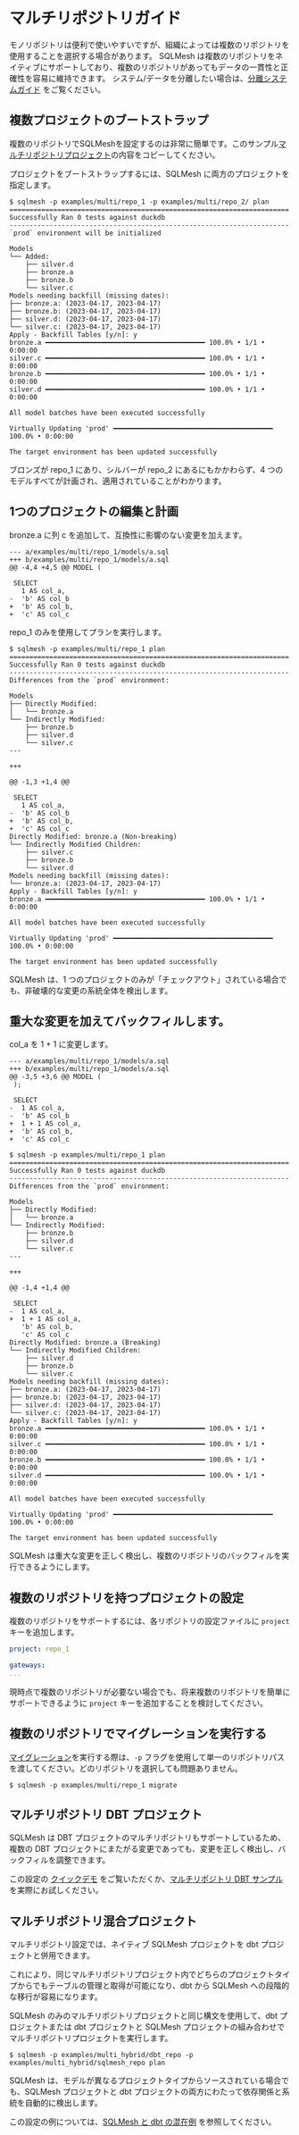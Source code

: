 # マルチリポジトリガイド

モノリポジトリは便利で使いやすいですが、組織によっては複数のリポジトリを使用することを選択する場合があります。
SQLMesh は複数のリポジトリをネイティブにサポートしており、複数のリポジトリがあってもデータの一貫性と正確性を容易に維持できます。
システム/データを分離したい場合は、[分離システムガイド](https://sqlmesh.readthedocs.io/en/stable/guides/isolated_systems/?h=isolated) をご覧ください。

## 複数プロジェクトのブートストラップ

複数のリポジトリでSQLMeshを設定するのは非常に簡単です。このサンプル[マルチリポジトリプロジェクト](https://github.com/TobikoData/sqlmesh/tree/main/examples/multi)の内容をコピーしてください。

プロジェクトをブートストラップするには、SQLMesh に両方のプロジェクトを指定します。

```
$ sqlmesh -p examples/multi/repo_1 -p examples/multi/repo_2/ plan
======================================================================
Successfully Ran 0 tests against duckdb
----------------------------------------------------------------------
`prod` environment will be initialized

Models
└── Added:
    ├── silver.d
    ├── bronze.a
    ├── bronze.b
    └── silver.c
Models needing backfill (missing dates):
├── bronze.a: (2023-04-17, 2023-04-17)
├── bronze.b: (2023-04-17, 2023-04-17)
├── silver.d: (2023-04-17, 2023-04-17)
└── silver.c: (2023-04-17, 2023-04-17)
Apply - Backfill Tables [y/n]: y
bronze.a ━━━━━━━━━━━━━━━━━━━━━━━━━━━━━━━━━━━━━━━━ 100.0% • 1/1 • 0:00:00
silver.c ━━━━━━━━━━━━━━━━━━━━━━━━━━━━━━━━━━━━━━━━ 100.0% • 1/1 • 0:00:00
bronze.b ━━━━━━━━━━━━━━━━━━━━━━━━━━━━━━━━━━━━━━━━ 100.0% • 1/1 • 0:00:00
silver.d ━━━━━━━━━━━━━━━━━━━━━━━━━━━━━━━━━━━━━━━━ 100.0% • 1/1 • 0:00:00

All model batches have been executed successfully

Virtually Updating 'prod' ━━━━━━━━━━━━━━━━━━━━━━━━━━━━━━━━━━━━━━━━ 100.0% • 0:00:00

The target environment has been updated successfully
```

ブロンズが repo_1 にあり、シルバーが repo_2 にあるにもかかわらず、4 つのモデルすべてが計画され、適用されていることがわかります。

## 1つのプロジェクトの編集と計画

bronze.a に列 c を追加して、互換性に影響のない変更を加えます。

```
--- a/examples/multi/repo_1/models/a.sql
+++ b/examples/multi/repo_1/models/a.sql
@@ -4,4 +4,5 @@ MODEL (

 SELECT
   1 AS col_a,
-  'b' AS col_b
+  'b' AS col_b,
+  'c' AS col_c
```

repo_1 のみを使用してプランを実行します。

```
$ sqlmesh -p examples/multi/repo_1 plan
======================================================================
Successfully Ran 0 tests against duckdb
----------------------------------------------------------------------
Differences from the `prod` environment:

Models
├── Directly Modified:
│   └── bronze.a
└── Indirectly Modified:
    ├── bronze.b
    ├── silver.d
    └── silver.c
---

+++

@@ -1,3 +1,4 @@

 SELECT
   1 AS col_a,
-  'b' AS col_b
+  'b' AS col_b,
+  'c' AS col_c
Directly Modified: bronze.a (Non-breaking)
└── Indirectly Modified Children:
    ├── silver.c
    ├── bronze.b
    └── silver.d
Models needing backfill (missing dates):
└── bronze.a: (2023-04-17, 2023-04-17)
Apply - Backfill Tables [y/n]: y
bronze.a ━━━━━━━━━━━━━━━━━━━━━━━━━━━━━━━━━━━━━━━━ 100.0% • 1/1 • 0:00:00

All model batches have been executed successfully

Virtually Updating 'prod' ━━━━━━━━━━━━━━━━━━━━━━━━━━━━━━━━━━━━━━━━ 100.0% • 0:00:00

The target environment has been updated successfully
```

SQLMesh は、1 つのプロジェクトのみが「チェックアウト」されている場合でも、非破壊的な変更の系統全体を検出します。

## 重大な変更を加えてバックフィルします。

col_a を 1 + 1 に変更します。

```
--- a/examples/multi/repo_1/models/a.sql
+++ b/examples/multi/repo_1/models/a.sql
@@ -3,5 +3,6 @@ MODEL (
 );

 SELECT
-  1 AS col_a,
-  'b' AS col_b
+  1 + 1 AS col_a,
+  'b' AS col_b,
+  'c' AS col_c
```

```
$ sqlmesh -p examples/multi/repo_1 plan
======================================================================
Successfully Ran 0 tests against duckdb
----------------------------------------------------------------------
Differences from the `prod` environment:

Models
├── Directly Modified:
│   └── bronze.a
└── Indirectly Modified:
    ├── bronze.b
    ├── silver.d
    └── silver.c
---

+++

@@ -1,4 +1,4 @@

 SELECT
-  1 AS col_a,
+  1 + 1 AS col_a,
   'b' AS col_b,
   'c' AS col_c
Directly Modified: bronze.a (Breaking)
└── Indirectly Modified Children:
    ├── silver.d
    ├── bronze.b
    └── silver.c
Models needing backfill (missing dates):
├── bronze.a: (2023-04-17, 2023-04-17)
├── bronze.b: (2023-04-17, 2023-04-17)
├── silver.d: (2023-04-17, 2023-04-17)
└── silver.c: (2023-04-17, 2023-04-17)
Apply - Backfill Tables [y/n]: y
bronze.a ━━━━━━━━━━━━━━━━━━━━━━━━━━━━━━━━━━━━━━━━ 100.0% • 1/1 • 0:00:00
silver.c ━━━━━━━━━━━━━━━━━━━━━━━━━━━━━━━━━━━━━━━━ 100.0% • 1/1 • 0:00:00
bronze.b ━━━━━━━━━━━━━━━━━━━━━━━━━━━━━━━━━━━━━━━━ 100.0% • 1/1 • 0:00:00
silver.d ━━━━━━━━━━━━━━━━━━━━━━━━━━━━━━━━━━━━━━━━ 100.0% • 1/1 • 0:00:00

All model batches have been executed successfully

Virtually Updating 'prod' ━━━━━━━━━━━━━━━━━━━━━━━━━━━━━━━━━━━━━━━━ 100.0% • 0:00:00

The target environment has been updated successfully
```

SQLMesh は重大な変更を正しく検出し、複数のリポジトリのバックフィルを実行できるようにします。

## 複数のリポジトリを持つプロジェクトの設定

複数のリポジトリをサポートするには、各リポジトリの設定ファイルに `project` キーを追加します。

```yaml
project: repo_1

gateways:
...
```

現時点で複数のリポジトリが必要ない場合でも、将来複数のリポジトリを簡単にサポートできるように `project` キーを追加することを検討してください。

## 複数のリポジトリでマイグレーションを実行する

[マイグレーション](./migrations.md)を実行する際は、`-p` フラグを使用して単一のリポジトリパスを渡してください。どのリポジトリを選択しても問題ありません。

```
$ sqlmesh -p examples/multi/repo_1 migrate
```

## マルチリポジトリ DBT プロジェクト

SQLMesh は DBT プロジェクトのマルチリポジトリもサポートしているため、複数の DBT プロジェクトにまたがる変更であっても、変更を正しく検出し、バックフィルを調整できます。

この設定の [クイックデモ](https://www.loom.com/share/69c083428bb348da8911beb2cd4d30b2) をご覧いただくか、[マルチリポジトリ DBT サンプル](https://github.com/TobikoData/sqlmesh/tree/main/examples/multi_dbt) を実際にお試しください。

## マルチリポジトリ混合プロジェクト

マルチリポジトリ設定では、ネイティブ SQLMesh プロジェクトを dbt プロジェクトと併用できます。

これにより、同じマルチリポジトリプロジェクト内でどちらのプロジェクトタイプからでもテーブルの管理と取得が可能になり、dbt から SQLMesh への段階的な移行が容易になります。

SQLMesh のみのマルチリポジトリプロジェクトと同じ構文を使用して、dbt プロジェクトまたは dbt プロジェクトと SQLMesh プロジェクトの組み合わせでマルチリポジトリプロジェクトを実行します。

```
$ sqlmesh -p examples/multi_hybrid/dbt_repo -p examples/multi_hybrid/sqlmesh_repo plan
```

SQLMesh は、モデルが異なるプロジェクトタイプからソースされている場合でも、SQLMesh プロジェクトと dbt プロジェクトの両方にわたって依存関係と系統を自動的に検出します。

この設定の例については、[SQLMesh と dbt の混在例](https://github.com/TobikoData/sqlmesh/tree/main/examples/multi_hybrid) を参照してください。
